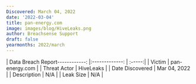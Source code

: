 ```yaml
---
Discovered: March 04, 2022
date: '2022-03-04'
title: pan-energy.com
image: images/blog/HiveLeaks.png
author: Breachsense Support
draft: false
yearmonths: 2022/march
---
```


| Data Breach Report------------:   |:-------------:    | :-----:|
| Victim    | pan-energy.com      | 
| Threat Actor    | HiveLeaks      | 
| Date Discovered    | Mar 04, 2022      | 
| Description    | N/A      | 
| Leak Size    | N/A      | 

